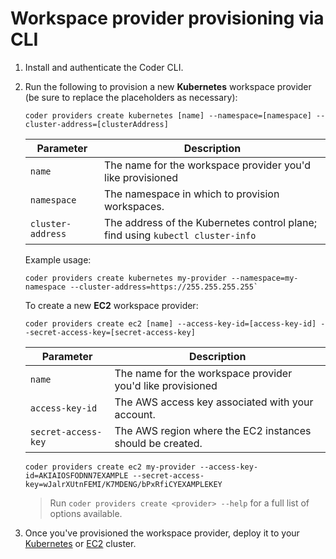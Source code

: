 # Workspace provider provisioning via CLI

1. Install and authenticate the Coder CLI.

1. Run the following to provision a new **Kubernetes** workspace provider (be
   sure to replace the placeholders as necessary):

   ```console
   coder providers create kubernetes [name] --namespace=[namespace] --cluster-address=[clusterAddress]
   ```

    <!-- markdownlint-disable -->

   | **Parameter**     | **Description**                                                                |
   | ----------------- | ------------------------------------------------------------------------------ |
   | `name`            | The name for the workspace provider you'd like provisioned                     |
   | `namespace`       | The namespace in which to provision workspaces.                                |
   | `cluster-address` | The address of the Kubernetes control plane; find using `kubectl cluster-info` |

    <!-- markdownlint-restore -->

   Example usage:

   ```console
   coder providers create kubernetes my-provider --namespace=my-namespace --cluster-address=https://255.255.255.255`
   ```

   To create a new **EC2** workspace provider:

   ```console
   coder providers create ec2 [name] --access-key-id=[access-key-id] --secret-access-key=[secret-access-key]
   ```

   <!-- markdownlint-disable -->

   | **Parameter**       | **Description**                                            |
   | ------------------- | ---------------------------------------------------------- |
   | `name`              | The name for the workspace provider you'd like provisioned |
   | `access-key-id`     | The AWS access key associated with your account.           |
   | `secret-access-key` | The AWS region where the EC2 instances should be created.  |

    <!-- markdownlint-restore -->

   ```console
   coder providers create ec2 my-provider --access-key-id=AKIAIOSFODNN7EXAMPLE --secret-access-key=wJalrXUtnFEMI/K7MDENG/bPxRfiCYEXAMPLEKEY
   ```

   > Run `coder providers create <provider> --help` for a full list of options
   > available.

1. Once you've provisioned the workspace provider, deploy it to your
   [Kubernetes](../../admin/workspace-providers/deployment/kubernetes.md) or
   [EC2](../../admin/workspace-providers/deployment/ec2.md) cluster.
